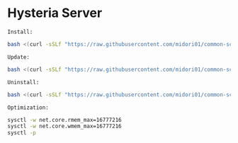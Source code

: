 # Hysteria Server
`Install:`
```bash
bash <(curl -sSLf "https://raw.githubusercontent.com/midori01/common-scripts/main/hysteria/install.sh")
```
`Update:`
```bash
bash <(curl -sSLf "https://raw.githubusercontent.com/midori01/common-scripts/main/hysteria/install.sh") update
```
`Uninstall:`
```bash
bash <(curl -sSLf "https://raw.githubusercontent.com/midori01/common-scripts/main/hysteria/install.sh") uninstall
```
`Optimization:`
```bash
sysctl -w net.core.rmem_max=16777216
sysctl -w net.core.wmem_max=16777216
sysctl -p
```
